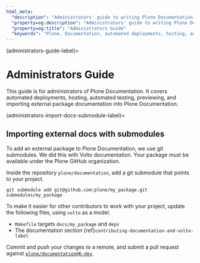 ```yaml
---
html_meta:
  "description": "Administrators' guide to writing Plone Documentation. It covers automated deployments, hosting, automated testing, previewing, and importing external package documentation into Plone Documentation."
  "property=og:description": "Administrators' guide to writing Plone Documentation. It covers automated deployments, hosting, automated testing, previewing, and importing external package documentation into Plone Documentation."
  "property=og:title": "Administrators Guide"
  "keywords": "Plone, Documentation, automated deployments, hosting, automated testing, importing external packages"
---
```


(administrators-guide-label)=

# Administrators Guide

This guide is for administrators of Plone Documentation.
It covers automated deployments, hosting, automated testing, previewing, and importing external package documentation into Plone Documentation.


(administrators-import-docs-submodule-label)=

## Importing external docs with submodules

To add an external package to Plone Documentation, we use git submodules.
We did this with Volto documentation.
Your package must be available under the Plone GitHub organization.

Inside the repository `plone/documentation`, add a git submodule that points to your project.

```shell
git submodule add git@github.com:plone/my_package.git submodules/my_package
```

To make it easier for other contributors to work with your project, update the following files, using `volto` as a model.
 
-   `Makefile` targets  `docs/my_package` and `deps`
-   The documentation section {ref}`contributing-documentation-and-volto-label`

Commit and push your changes to a remote, and submit a pull request against [`plone/documentation@6-dev`](https://github.com/plone/documentation/compare).
